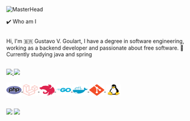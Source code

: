 
 ![MasterHead](https://res.cloudinary.com/dwfozxaxd/image/upload/v1678741971/banner_wgijxf.png)
 
✔️ Who am I
   ##
   Hi, I'm 🇧🇷 Gustavo V. Goulart, I have a degree in software engineering, working as a backend developer and passionate about free software. 🌱 Currently studying java and spring
   ##

<div>
  <a href="https://github.com/gvillela7">
  <img height="180em" src="https://github-readme-stats.vercel.app/api?username=gvillela7&show_icons=true&theme=transparent" />
  <img height="180em" src="https://github-readme-stats.vercel.app/api/top-langs/?username=gvillela7&show_icons=true&theme=transparent" />
</div>

<div style="display: inline_block"><br>
  <img align="center" alt="#" height="40" width="40" src="https://raw.githubusercontent.com/devicons/devicon/master/icons/php/php-original.svg">
  <img align="center" alt="#" height="30" width="40" src="https://raw.githubusercontent.com/devicons/devicon/develop/icons/laravel/laravel-line.svg">
  <img align="center" alt="#" height="30" width="40" src="https://raw.githubusercontent.com/devicons/devicon/develop/icons/nestjs/nestjs-original.svg">
  <img align="center" alt="#" height="30" width="40" src="https://raw.githubusercontent.com/devicons/devicon/develop/icons/go/go-original-wordmark.svg">
  <img align="center" alt="#" height="30" width="40" src="https://raw.githubusercontent.com/devicons/devicon/master/icons/docker/docker-plain.svg">
  <img align="center" alt="#" height="30" width="40" src="https://raw.githubusercontent.com/devicons/devicon/master/icons/git/git-plain.svg">
  <img align="center" alt="#" height="30" width="40" src="https://raw.githubusercontent.com/devicons/devicon/master/icons/linux/linux-original.svg">
</div>
 
   ##

 <div>
  <a href = "mailto:gvillela7@gmail.com"><img src="https://img.shields.io/badge/-Gmail-%23333?style=for-the-badge&logo=gmail&logoColor=white" target="_blank"></a>
  <a href="https://www.linkedin.com/in/gustavovgoulart" target="_blank"><img src="https://img.shields.io/badge/-LinkedIn-%230077B5?style=for-the-badge&logo=linkedin&logoColor=white" target="_blank"></a> 
</div>
